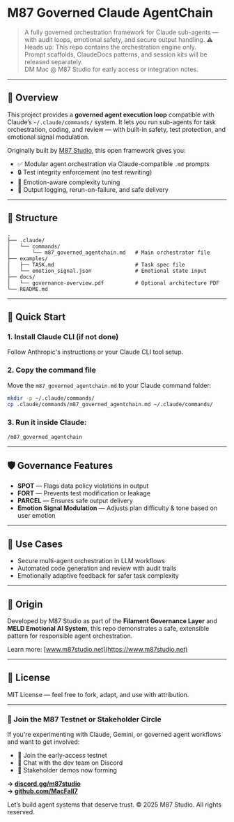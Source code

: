 # M87 Governed Claude AgentChain

> A fully governed orchestration framework for Claude sub-agents — with audit loops, emotional safety, and secure output handling.
> ⚠️ Heads up: This repo contains the orchestration engine only.  
> Prompt scaffolds, ClaudeDocs patterns, and session kits will be released separately.  
> DM Mac @ M87 Studio for early access or integration notes.
---

## 🎯 Overview

This project provides a **governed agent execution loop** compatible with Claude’s `~/.claude/commands/` system. It lets you run sub-agents for task orchestration, coding, and review — with built-in safety, test protection, and emotional signal modulation.

Originally built by [M87 Studio](https://www.m87studio.net), this open framework gives you:

- ✅ Modular agent orchestration via Claude-compatible `.md` prompts
- 🔒 Test integrity enforcement (no test rewriting)
- 🧠 Emotion-aware complexity tuning
- 🧾 Output logging, rerun-on-failure, and safe delivery

---

## 📂 Structure

```
.
├── .claude/
│   └── commands/
│       └── m87_governed_agentchain.md   # Main orchestrator file
├── examples/
│   ├── TASK.md                          # Task spec file
│   └── emotion_signal.json              # Emotional state input
├── docs/
│   └── governance-overview.pdf          # Optional architecture PDF
└── README.md
```

---

## 🚀 Quick Start

### 1. Install Claude CLI (if not done)
Follow Anthropic's instructions or your Claude CLI tool setup.

### 2. Copy the command file
Move the `m87_governed_agentchain.md` to your Claude command folder:
```bash
mkdir -p ~/.claude/commands/
cp .claude/commands/m87_governed_agentchain.md ~/.claude/commands/
```

### 3. Run it inside Claude:
```
/m87_governed_agentchain
```

---

## 🛡️ Governance Features

- **SPOT** — Flags data policy violations in output
- **FORT** — Prevents test modification or leakage
- **PARCEL** — Ensures safe output delivery
- **Emotion Signal Modulation** — Adjusts plan difficulty & tone based on user emotion

---

## 📖 Use Cases

- Secure multi-agent orchestration in LLM workflows
- Automated code generation and review with audit trails
- Emotionally adaptive feedback for safer task complexity

---

## 🧠 Origin

Developed by M87 Studio as part of the **Filament Governance Layer** and **MELD Emotional AI System**, this repo demonstrates a safe, extensible pattern for responsible agent orchestration.

Learn more: [www.m87studio.net](https://www.m87studio.net)

---

## 📄 License

MIT License — feel free to fork, adapt, and use with attribution.

---

### 📡 Join the M87 Testnet or Stakeholder Circle

If you're experimenting with Claude, Gemini, or governed agent workflows and want to get involved:

- 🧠 Join the early-access testnet  
- 💬 Chat with the dev team on Discord  
- 🚀 Stakeholder demos now forming

**→ [discord.gg/m87studio](https://discord.gg/m87studio)**  
**→ [github.com/MacFall7](https://github.com/MacFall7)**

Let’s build agent systems that deserve trust.
© 2025 M87 Studio. All rights reserved.
